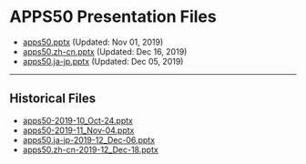 <!--
This is a machine generated file,
and should not be edited,
as it will be overwritten with future updates.

If you have questions around this process
please contact Scott Cate
-->

# APPS50 Presentation Files

- [apps50.pptx](https://globaleventcdn.blob.core.windows.net/assets/apps/apps50/apps50.pptx) (Updated: Nov 01, 2019)
- [apps50.zh-cn.pptx](https://globaleventcdn.blob.core.windows.net/assets/apps/apps50/apps50.zh-cn.pptx) (Updated: Dec 16, 2019)
- [apps50.ja-jp.pptx](https://globaleventcdn.blob.core.windows.net/assets/apps/apps50/apps50.ja-jp.pptx) (Updated: Dec 05, 2019)
---
## Historical Files
- [apps50-2019-10_Oct-24.pptx](https://globaleventcdn.blob.core.windows.net/assets/apps/apps50/apps50-2019-10_Oct-24.pptx)
- [apps50-2019-11_Nov-04.pptx](https://globaleventcdn.blob.core.windows.net/assets/apps/apps50/apps50-2019-11_Nov-04.pptx)
- [apps50.ja-jp-2019-12_Dec-06.pptx](https://globaleventcdn.blob.core.windows.net/assets/apps/apps50/apps50.ja-jp-2019-12_Dec-06.pptx)
- [apps50.zh-cn-2019-12_Dec-18.pptx](https://globaleventcdn.blob.core.windows.net/assets/apps/apps50/apps50.zh-cn-2019-12_Dec-18.pptx)


